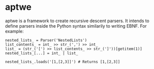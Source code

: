# aptwe

aptwe is a framework to create recursive descent parsers. It intends to define
parsers inside the Python syntax similarily to writing EBNF. For example:

~~~
nested_lists_ = Parser('NestedLists')
list_contents_ = int_ >> str_(',') >> int_
list_ = (str_('[') >> list_contents_ >> str_(']'))[getitem(1)]
nested_lists_[...] = int_ | list_

nested_lists_.loads('[1,[2,3]]') # Returns [1,[2,3]]
~~~
